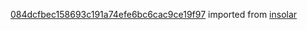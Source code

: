 [084dcfbec158693c191a74efe6bc6cac9ce19f97](https://github.com/insolar/insolar/commit/084dcfbec158693c191a74efe6bc6cac9ce19f97) imported from [insolar](https://github.com/insolar/insolar)
